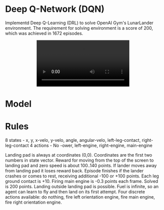 [//]: # (Image References)

[image1]: https://user-images.githubusercontent.com/10624937/42135612-cbff24aa-7d12-11e8-9b6c-2b41e64b3bb0.gif "Trained Agent"

# Deep Q-Network (DQN)

Implementd Deep Q-Learning (DRL) to solve OpenAI Gym's LunarLander environment. The requirement for solving environment is a score of 200, which was achieved in 1672 episodes.

<p align="center">
	<video src="output/result.mov"></video>
</p>

# Model



# Rules

8 states - x, y, x-velo, y-velo, angle, angular-velo, left-leg-contact, right-leg-contact
4 actions - No -ower, left-engine, right-engine, main-engine

Landing pad is always at coordinates (0,0). Coordinates are the first two numbers in state vector. Reward for moving from the top of the screen to landing pad and zero speed is about 100..140 points. If lander moves away from landing pad it loses reward back. Episode finishes if the lander crashes or comes to rest, receiving additional -100 or +100 points. Each leg ground contact is +10. Firing main engine is -0.3 points each frame. Solved is 200 points. Landing outside landing pad is possible. Fuel is infinite, so an agent can learn to fly and then land on its first attempt. Four discrete actions available: do nothing, fire left orientation engine, fire main engine, fire right orientation engine. 
